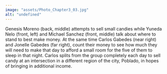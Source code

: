 ```yaml
---
image: "assets/Photo_Chapter3_03.jpg"
alt: "undefined"
---
```

Genesis Moreno (back, middle) attempts to sell small candies while Yuneda Nelo (front, left) and Michael Sanchez (front, middle) talk about where to stand to best make money. At the same time Carlos Gabedes (near right) and Jonelle Gabedes (far right), count their money to see how much they will need to make that day to afford a small room for the five of them to sleep in that night. Carlos splits from the group completely each day to sell candy at an intersection in a different region of the city, Poblado, in hopes of bringing in additional income.